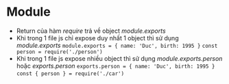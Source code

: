 # Module
  - Return của hàm *require* trả về object *module.exports*
  - Khi trong 1 file js chỉ expose duy nhất 1 object thì sử dụng *module.exports*
    `module.exports = { name: 'Duc', birth: 1995 }`
    `const person = require('./person')`
  - Khi trong 1 file js expose nhiều object thì sử dụng *module.exports.person* hoặc *exports.person*
    `exports.person = { name: 'Duc', birth: 1995 }`
    `const { person } = require('./car')`